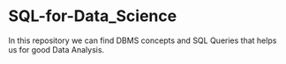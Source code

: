 # SQL-for-Data_Science
In this repository we can find DBMS concepts and SQL Queries that helps us for good Data Analysis.

